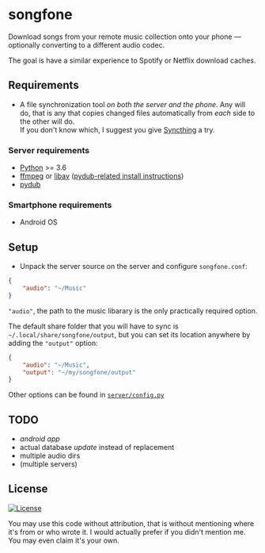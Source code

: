 
# songfone

Download songs from your remote music collection onto your phone — optionally converting
to a different audio codec.

The goal is have a similar experience to Spotify or Netflix download caches.


## Requirements

* A file synchronization tool *on both the server and the phone*. Any will do, that is
any that copies changed files automatically from *each* side to the other will do.
<br>If you don't know which, I suggest you give [Syncthing](https://syncthing.net) a
try.

### Server requirements

* [Python](https://python.org) >= 3.6
* [ffmpeg](https://ffmpeg.org) or [libav](https://libav.org)
    ([pydub-related install instructions](
        https://github.com/jiaaro/pydub#getting-ffmpeg-set-up))
* [pydub](https://github.com/jiaaro/pydub)

### Smartphone requirements

* Android OS


## Setup

* Unpack the server source on the server and configure `songfone.conf`:

```json
{
    "audio": "~/Music"
}
```

`"audio"`, the path to the music libarary is the only practically required option.

The default share folder that you will have to sync is `~/.local/share/songfone/output`,
but you can set its location anywhere by adding the `"output"` option:

```json
{
    "audio": "~/Music",
    "output": "~/my/songfone/output"
}
```

Other options can be found in [`server/config.py`](server/config.py)

## TODO

* *android app*
* actual database *update* instead of replacement
* multiple audio dirs
* (multiple servers)

## License

[![License](https://img.shields.io/github/license/grandchild/songfone.svg)](https://creativecommons.org/publicdomain/zero/1.0/)

You may use this code without attribution, that is without mentioning where it's from or
who wrote it. I would actually prefer if you didn't mention me. You may even claim it's
your own.

